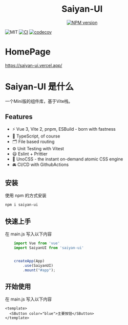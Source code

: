 <h1 align="center">Saiyan-UI</h1>

<p align="center">
  <a href="https://www.npmjs.com/package/saiyan-ui"><img src="https://img.shields.io/npm/v/saiyan-ui?color=c95f8b&amp;label=" alt="NPM version"></a></p>

  ![MIT](https://img.shields.io/github/license/chenjing0823/saiyan-ui)
  [![CI](https://github.com/chenjing0823/samrty-ui-vite/actions/workflows/main.yml/badge.svg?branch=main)](https://github.com/chenjing0823/samrty-ui-vite/actions/workflows/main.yml)
  [![codecov](https://codecov.io/gh/chenjing0823/saiyan-admin/branch/main/graph/badge.svg?token=H4VO63H0MZ)](https://codecov.io/gh/chenjing0823/saiyan-admin)
</p>

# HomePage
https://saiyan-ui.vercel.app/

# Saiyan-UI 是什么
一个Mini版的组件库，基于Vite栈。
## Features

- ⚡️ Vue 3, Vite 2, pnpm, ESBuild - born with fastness
- 🦾 TypeScript, of course
- 🗂 File based routing
- ⚙️ Unit Testing with Vitest
- 😃 Eslint + Prittier
- 🎨 UnoCSS - the instant on-demand atomic CSS engine
- 🚘 CI/CD with GithubActions

## 安装
使用 npm 的方式安装
```bash
npm i saiyan-ui
```

## 快速上手
在 main.js 写入以下内容

```js
    import Vue from 'vue'
    import SaiyanUI from 'saiyan-ui'


    createApp(App)
        .use(SaiyanUI)
        .mount("#app");

```
## 开始使用
在 main.js 写入以下内容

```vue
<template>
  <SButton color="blue">主要按钮</SButton>
</template>

```
